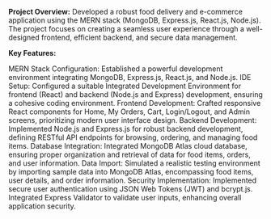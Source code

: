 **Project Overview:**
Developed a robust food delivery and e-commerce application using the MERN stack (MongoDB, Express.js, React.js, Node.js). The project focuses on creating a seamless user experience through a well-designed frontend, efficient backend, and secure data management.

**Key Features:**

MERN Stack Configuration: Established a powerful development environment integrating MongoDB, Express.js, React.js, and Node.js.
IDE Setup: Configured a suitable Integrated Development Environment for frontend (React) and backend (Node.js and Express) development, ensuring a cohesive coding environment.
Frontend Development: Crafted responsive React components for Home, My Orders, Cart, Login/Logout, and Admin screens, prioritizing modern user interface design.
Backend Development: Implemented Node.js and Express.js for robust backend development, defining RESTful API endpoints for browsing, ordering, and managing food items.
Database Integration: Integrated MongoDB Atlas cloud database, ensuring proper organization and retrieval of data for food items, orders, and user information.
Data Import: Simulated a realistic testing environment by importing sample data into MongoDB Atlas, encompassing food items, user details, and order information.
Security Implementation: Implemented secure user authentication using JSON Web Tokens (JWT) and bcrypt.js. Integrated Express Validator to validate user inputs, enhancing overall application security.
